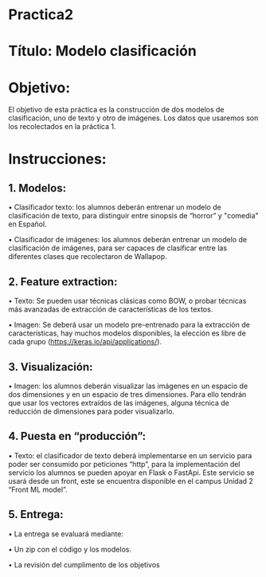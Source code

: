 # Practica2

# Título: Modelo clasificación

# Objetivo: 

El objetivo de esta práctica es la construcción de dos modelos de
clasificación, uno de texto y otro de imágenes. Los datos que usaremos son los
recolectados en la práctica 1.

# Instrucciones:

## 1. Modelos:

• Clasificador texto: los alumnos deberán entrenar un modelo de
clasificación de texto, para distinguir entre sinopsis de “horror” y
"comedia" en Español.

• Clasificador de imágenes: los alumnos deberán entrenar un modelo de
clasificación de imágenes, para ser capaces de clasificar entre las
diferentes clases que recolectaron de Wallapop.

## 2. Feature extraction:

• Texto: Se pueden usar técnicas clásicas como BOW, o probar técnicas
más avanzadas de extracción de características de los textos.

• Imagen: Se deberá usar un modelo pre-entrenado para la extracción de
características, hay muchos modelos disponibles, la elección es libre de
cada grupo (https://keras.io/api/applications/).

## 3. Visualización:

• Imagen: los alumnos deberán visualizar las imágenes en un espacio de
dos dimensiones y en un espacio de tres dimensiones. Para ello tendrán
que usar los vectores extraídos de las imágenes, alguna técnica de
reducción de dimensiones para poder visualizarlo.

## 4. Puesta en “producción”:

• Texto: el clasificador de texto deberá implementarse en un servicio para
poder ser consumido por peticiones “http”, para la implementación del
servicio los alumnos se pueden apoyar en Flask o FastApi. Este servicio
se usará desde un front, este se encuentra disponible en el campus
Unidad 2 “Front ML model”.

## 5. Entrega:

• La entrega se evaluará mediante:

• Un zip con el código y los modelos.

• La revisión del cumplimento de los objetivos
